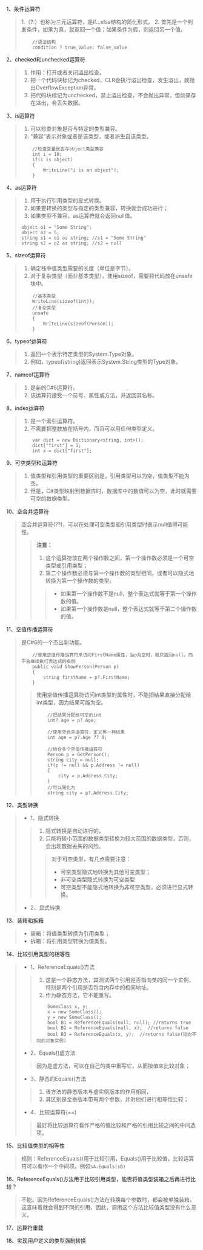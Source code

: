 1、条件运算符
> 1.（?:）也称为三元运算符，是if...else结构的简化形式。
> 2. 首先是一个判断条件，如果为真，就返回一个值；如果条件为假，则返回另一个值。
> ```
>     //语法结构
>     condition ? true_value: false_value
> ```

2、checked和unchecked运算符
> 1. 作用：打开或者关闭溢出检查。
> 2. 把一个代码块标记为checked，CLR会执行溢出检查，发生溢出，就抛出OverflowException异常。
> 2. 把代码块标记为unchecked，禁止溢出检查，不会抛出异常，但如果存在溢出，会丢失数据。

3、is运算符
> 1. 可以检查对象是否与特定的类型兼容。
> 2. “兼容”表示对象或者是该类型，或者派生自该类型。
> ```
>     //检查变量是否与object类型兼容
>     int i = 10;
>     if(i is object)
>     {
>         WriteLine("i is an object");
>     }
> ```

4、as运算符
> 1. 用于执行引用类型的显式转换。
> 2. 如果要转换的类型与指定的类型兼容，转换就会成功进行；
> 3. 如果类型不兼容，as运算符就会返回null值。
> ```
> object o1 = "Some String";  
> object o2 = 5;  
> string s1 = o1 as string; //s1 = "Some String"  
> string s2 = o2 as string; //s2 = null
> ```

5、sizeof运算符
> 1. 确定栈中值类型需要的长度（单位是字节）。
> 2. 对于复杂类型（而非基本类型），使用sizeof，需要将代码放在unsafe块中。
> ```
>     //基本类型
>     WriteLine(sizeof(int));
>     //复杂类型
>     unsafe
>     {
>         WriteLine(sizeof(Person));
>     }
> ```

6、typeof运算符
> 1. 返回一个表示特定类型的System.Type对象。
> 2. 例如，typeof(string)返回表示System.String类型的Type对象。

7、nameof运算符
> 1. 是新的C#6运算符。
> 2. 该运算符接受一个符号、属性或方法，并返回其名称。

8、index运算符
> 1. 是一个索引运算符。
> 2. 不需要把整数放在括号内，而且可以用任何类型定义。
> ```
>     var dict = new Dictionary<string, int>();
>     dict["first"] = 1;
>     int x = dict["first"];
> ```

9、可空类型和运算符
> 1. 值类型和引用类型的重要区别是，引用类型可以为空，值类型不能为空。
> 2. 但是，C#类型映射到数据库时，数据库中的数值可以为空，此时就需要可空的数据类型。

10、空合并运算符
> 空合并运算符(??)，可以在处理可空类型和引用类型时表示null值得可能性。
> > **注意：**
> > 1. 这个运算符放在两个操作数之间，第一个操作数必须是一个可空类型或引用类型；
> > 2. 第二个操作数必须与第一个操作数的类型相同，或者可以隐式地转换为第一个操作数的类型。
> > >- 如果第一个操作数不是null，整个表达式就等于第一个操作数的值。
> > >- 如果第一个操作数是null，整个表达式就等于第二个操作数的值。

11、空值传播运算符
> 是C#6的一个杰出新功能。
> ```
>     //使用空值传播运算符来访问FirstName属性，当p为空时，就只返回null，而不会继续执行表达式的右侧
>     public void ShowPerson(Person p)
>     {
>         string firstName = p?.FirstName;
>     }
> ```
> > 使用空值传播运算符访问int类型的属性时，不能把结果直接分配给int类型，因为结果可能为空。
> > ```解决方法1
> >     //把结果分配给可空的int
> >     int? age = p?.Age;
> > ```
> > ```解决方法2
> >     //使用空合并运算符，定义另一种结果
> >     int age = p?.Age ?? 0;
> > ```
> > ```解决方法3
> >     //结合多个空值传播运算符
> >     Person p = GetPerson();
> >     string city = null;
> >     if(p != null && p.Address != null)
> >     {
> >         city = p.Address.City;
> >     }
> >     //可以简化为
> >     string city = p?.Address.City;
> > ```

12、类型转换
>- 1、隐式转换
> > 1. 隐式转换是自动进行的，
> > 2. 只能将较小范围的数据类型转换为较大范围的数据类型，否则，会出现数据丢失的风险。
> > > 对于可空类型，有几点需要注意：
> > >- 可空类型隐式地转换为其他可空类型；
> > >- 非可空类型隐式转换为可空类型
> > >- 可空类型不能隐式地转换为非可空类型，必须进行显式转换。
>- 2、显式转换

13、装箱和拆箱
>- 装箱：将值类型转换为引用类型；
>- 拆箱：将引用类型转换为值类型。

14、比较引用类型的相等性
>- 1、ReferenceEquals()方法
> > 1. 这是一个静态方法，其测试两个引用是否指向类的同一个实例，特别是两个引用是否包含内存中的相同地址。
> > 2. 作为静态方法，它不能重写。
> > ```
> >     Someclass x, y;
> >     x = new SomeClass();
> >     y = new SomeClass();
> >     bool B1 = ReferenceEquals(null, null); //returns true
> >     bool B2 = ReferenceEquals(null, x);  //returns false
> >     bool B3 = ReferenceEquals(x, y);  //returns false(指向不同的对象实例)
> > ```
>- 2、Equals()虚方法
> > 因为是虚方法，可以在自己的类中重写它，从而按值来比较对象；
>- 3、静态的Equals()方法
> > 1. 该方法的静态版本与虚实例版本的作用相同，
> > 2. 其区别是金泰版本带有两个参数，并对他们进行相等性比较；
>- 4、比较运算符(==)
> > 最好将比较运算符看作严格的值比较和严格的引用比较之间的中间选项。

15、比较值类型的相等性
> 规则：ReferenceEquals()用于比较引用，Equals()用于比较值，比较运算符可以看作一个中间项。例如`sA.Equals(sB)`

16、ReferenceEquals()方法用于比较引用类型，能否将值类型装箱之后再进行比较？
> 不能。因为ReferenceEquals()方法在转换每个参数时，都会被单独装箱，这意味着就会得到不同的引用，因此，调用这个方法比较值类型没有什么意义。

17、运算符重载

18、实现用户定义的类型强制转换
